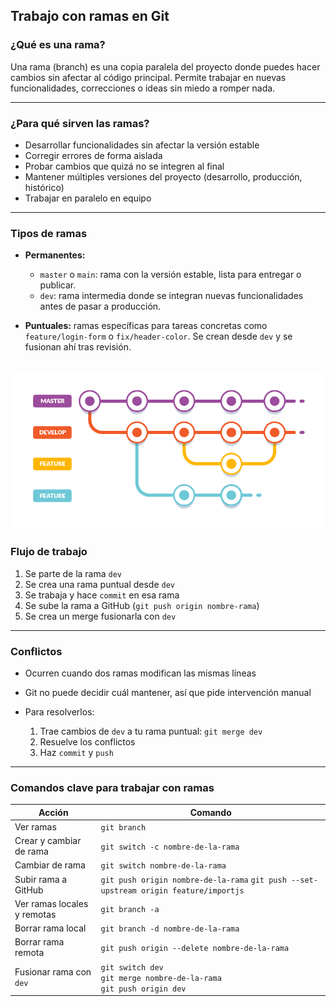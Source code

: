 ## Trabajo con ramas en Git


### ¿Qué es una rama?

Una rama (branch) es una copia paralela del proyecto donde puedes hacer cambios sin afectar al código principal. Permite trabajar en nuevas funcionalidades, correcciones o ideas sin miedo a romper nada.

---

### ¿Para qué sirven las ramas?

* Desarrollar funcionalidades sin afectar la versión estable
* Corregir errores de forma aislada
* Probar cambios que quizá no se integren al final
* Mantener múltiples versiones del proyecto (desarrollo, producción, histórico)
* Trabajar en paralelo en equipo

---

### Tipos de ramas

* **Permanentes:**

  * `master` o `main`: rama con la versión estable, lista para entregar o publicar.
  * `dev`: rama intermedia donde se integran nuevas funcionalidades antes de pasar a producción.
* **Puntuales:** ramas específicas para tareas concretas como `feature/login-form` o `fix/header-color`. Se crean desde `dev` y se fusionan ahí tras revisión.

![](./ramas.png)
---

### Flujo de trabajo

1. Se parte de la rama `dev`
2. Se crea una rama puntual desde `dev`
3. Se trabaja y hace `commit` en esa rama
4. Se sube la rama a GitHub (`git push origin nombre-rama`)
5. Se crea un merge fusionarla con `dev`
---

### Conflictos

* Ocurren cuando dos ramas modifican las mismas líneas
* Git no puede decidir cuál mantener, así que pide intervención manual
* Para resolverlos:

  1. Trae cambios de `dev` a tu rama puntual: `git merge dev`
  2. Resuelve los conflictos
  3. Haz `commit` y `push`
---

### Comandos clave para trabajar con ramas

| Acción                      | Comando                                      |
| --------------------------- | -------------------------------------------- |
| Ver ramas                   | `git branch`                                 |
| Crear y cambiar de rama     | `git switch -c nombre-de-la-rama`            |
| Cambiar de rama             | `git switch nombre-de-la-rama`               |
| Subir rama a GitHub         | `git push origin nombre-de-la-rama`  `git push --set-upstream origin feature/importjs`        |
| Ver ramas locales y remotas | `git branch -a`                              |
| Borrar rama local           | `git branch -d nombre-de-la-rama`            |
| Borrar rama remota          | `git push origin --delete nombre-de-la-rama` |
| Fusionar rama con `dev`     | `git switch dev` <br> `git merge nombre-de-la-rama` <br> `git push origin dev` |

